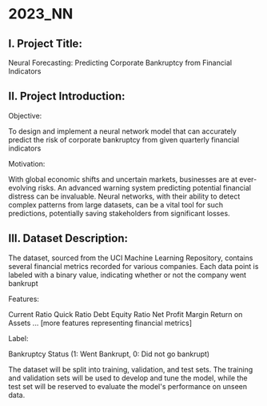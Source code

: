 # 2023_NN
I. Project Title:
-------------------------------------------------------------
Neural Forecasting: Predicting Corporate Bankruptcy from Financial Indicators

II. Project Introduction:
--------------------------------------
Objective:


To design and implement a neural network model that can accurately predict the risk of corporate bankruptcy from given quarterly financial indicators

Motivation:

With global economic shifts and uncertain markets, businesses are at ever-evolving risks. An advanced warning system predicting potential financial distress can be invaluable. Neural networks, with their ability to detect complex patterns from large datasets, can be a vital tool for such predictions, potentially saving stakeholders from significant losses.

III. Dataset Description:
---------------------------------------
The dataset, sourced from the UCI Machine Learning Repository, contains several financial metrics recorded for various companies. Each data point is labeled with a binary value, indicating whether or not the company went bankrupt

Features:

Current Ratio
Quick Ratio
Debt Equity Ratio
Net Profit Margin
Return on Assets
... [more features representing financial metrics]

Label:

Bankruptcy Status (1: Went Bankrupt, 0: Did not go bankrupt)


The dataset will be split into training, validation, and test sets. The training and validation sets will be used to develop and tune the model, while the test set will be reserved to evaluate the model's performance on unseen data.
